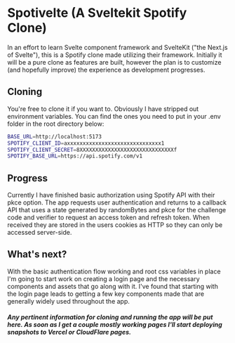 
# Spotivelte (A Sveltekit Spotify Clone)

In an effort to learn Svelte component framework and SvelteKit ("the Next.js of Svelte"), this is a Spotify clone made utilizing their framework.  Initially it will be a pure clone as features are built, however the plan is to customize (and hopefully improve) the experience as development progresses.

## Cloning

You're free to clone it if you want to.  Obviously I have stripped out environment variables.  You can find the ones you need to put in your .env folder in the root directory below:

```bash
BASE_URL=http://localhost:5173
SPOTIFY_CLIENT_ID=axxxxxxxxxxxxxxxxxxxxxxxxxxxxxx1
SPOTIFY_CLIENT_SECRET=8XXXXXXXXXXXXXXXXXXXXXXXXXXXXXXf
SPOTIFY_BASE_URL=https://api.spotify.com/v1
```

## Progress

Currently I have finished basic authorization using Spotify API with their pkce option.  The app requests user authentication and returns to a callback API that uses a state generated by randomBytes and pkce for the challenge code and verifier to request an access token and refresh token.  When received they are stored in the users cookies as HTTP so they can only be accessed server-side.  

## What's next?

With the basic authentication flow working and root css variables in place I'm going to start work on creating a login page and the necessary components and assets that go along with it.  I've found that starting with the login page leads to getting a few key components made that are generally widely used throughout the app.

##### Any pertinent information for cloning and running the app will be put here.  As soon as I get a couple *mostly* working pages I'll start deploying snapshots to Vercel or CloudFlare pages.  
